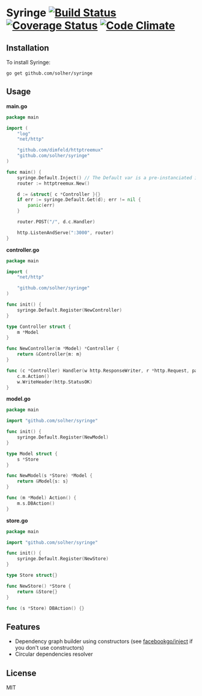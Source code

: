 # Syringe [![Build Status](https://travis-ci.org/solher/syringe.svg)](https://travis-ci.org/solher/syringe) [![Coverage Status](https://coveralls.io/repos/solher/syringe/badge.svg?branch=master&service=github)](https://coveralls.io/github/solher/syringe?branch=master) [![Code Climate](https://codeclimate.com/github/solher/syringe/badges/gpa.svg)](https://codeclimate.com/github/solher/syringe)


## Installation

To install Syringe:

    go get github.com/solher/syringe

## Usage

**main.go**

```go
package main

import (
	"log"
	"net/http"

	"github.com/dimfeld/httptreemux"
	"github.com/solher/syringe"
)

func main() {
	syringe.Default.Inject() // The Default var is a pre-instanciated injector
	router := httptreemux.New()

	d := &struct{ c *Controller }{}
	if err := syringe.Default.Get(d); err != nil {
		panic(err)
	}

	router.POST("/", d.c.Handler)

	http.ListenAndServe(":3000", router)
}
```

**controller.go**

```go
package main

import (
	"net/http"

	"github.com/solher/syringe"
)

func init() {
	syringe.Default.Register(NewController)
}

type Controller struct {
	m *Model
}

func NewController(m *Model) *Controller {
	return &Controller{m: m}
}

func (c *Controller) Handler(w http.ResponseWriter, r *http.Request, params map[string]string) {
	c.m.Action()
	w.WriteHeader(http.StatusOK)
}
```

**model.go**

```go
package main

import "github.com/solher/syringe"

func init() {
	syringe.Default.Register(NewModel)
}

type Model struct {
	s *Store
}

func NewModel(s *Store) *Model {
	return &Model{s: s}
}

func (m *Model) Action() {
	m.s.DBAction()
}

```

**store.go**

```go
package main

import "github.com/solher/syringe"

func init() {
	syringe.Default.Register(NewStore)
}

type Store struct{}

func NewStore() *Store {
	return &Store{}
}

func (s *Store) DBAction() {}

```

## Features

- Dependency graph builder using constructors (see [facebookgo/inject](https://github.com/facebookgo/inject) if you don't use constructors)
- Circular dependencies resolver

## License

MIT
